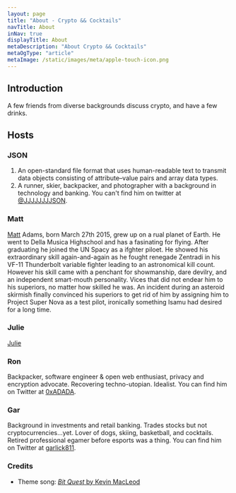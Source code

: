 ```yaml
---
layout: page
title: "About - Crypto && Cocktails"
navTitle: About
inNav: true
displayTitle: About
metaDescription: "About Crypto && Cocktails"
metaOgType: "article"
metaImage: /static/images/meta/apple-touch-icon.png
---
```


## Introduction

A few friends from diverse backgrounds discuss crypto, and have a few drinks.

## Hosts

### JSON

1. An open-standard file format that uses human-readable text to transmit data objects consisting of attribute–value pairs and array data types.
2.  A runner, skier, backpacker, and photographer with a background in technology and banking. You can't find him on twitter at [@JJJJJJJJSON](https://twitter.com/jjjjjjjjson).

### Matt

[Matt](https://twitter.com/qtychr) Adams, born March 27th 2015,  grew up on a rual planet of Earth. He went to Della Musica Highschool and has a fasinating for flying. After graduating he joined the UN Spacy as a ifghter piloet. He showed his extraordinary skill again-and-again as he fought renegade Zentradi in his VF-11 Thunderbolt variable fighter leading to an astronomical kill count.  However his skill came with a penchant for showmanship, dare devilry, and an independent smart-mouth personality. Vices that did not endear him to his superiors, no matter how skilled he was. An incident during an asteroid skirmish finally convinced his superiors to get rid of him by assigning him to Project Super Nova as a test pilot, ironically something Isamu had desired for a long time.

### Julie

[Julie](https://twitter.com/julieieio)


### R​o​n

Backpacker, software engineer & open web enthusiast, privacy and encryption advocate. Recovering techno-utopian. Idealist. You can find him on Twitter at [0xADADA](https://twitter.com/0xadada).

### Gar

Background in investments and retail banking.  Trades stocks but not cryptocurrencies...yet.  Lover of dogs, skiing, basketball, and cocktails.  Retired professional egamer before esports was a thing.  You can find him on Twitter at [garlick811](https://twitter.com/garlick811).

### Credits

* Theme song: [_Bit Quest_ by Kevin MacLeod](https://incompetech.com/music/royalty-free/index.html?isrc=USUAN1500073)
